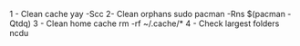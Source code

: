 1 - Clean cache
    yay -Scc
2- Clean orphans
    sudo pacman -Rns $(pacman -Qtdq)
3 - Clean home cache
    rm -rf ~/.cache/*
4 - Check largest folders
    ncdu
